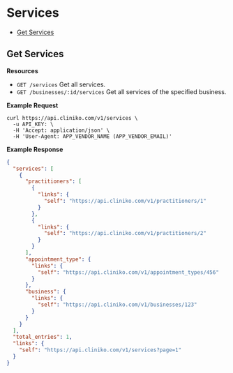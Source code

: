 Services
============

* [Get Services](#get-services "This returns all services.")

Get Services
----------------

**Resources**
* ```GET /services``` Get all services.
* ```GET /businesses/:id/services``` Get all services of the specified business.

**Example Request**
```shell
curl https://api.cliniko.com/v1/services \
  -u API_KEY: \
  -H 'Accept: application/json' \
  -H 'User-Agent: APP_VENDOR_NAME (APP_VENDOR_EMAIL)'
```

**Example Response**
```json
{
  "services": [
    {
      "practitioners": [
        {
          "links": {
            "self": "https://api.cliniko.com/v1/practitioners/1"
          }
        },
        {
          "links": {
            "self": "https://api.cliniko.com/v1/practitioners/2"
          }
        }
      ],
      "appointment_type": {
        "links": {
          "self": "https://api.cliniko.com/v1/appointment_types/456"
        }
      },
      "business": {
        "links": {
          "self": "https://api.cliniko.com/v1/businesses/123"
        }
      }
    }
  ],
  "total_entries": 1,
  "links": {
    "self": "https://api.cliniko.com/v1/services?page=1"
  }
}
```
